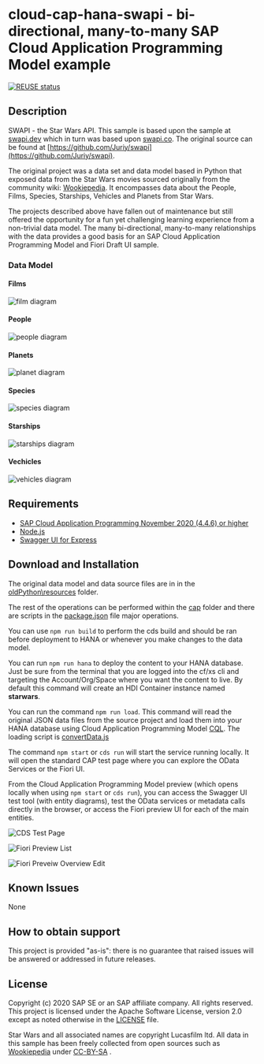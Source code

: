 # cloud-cap-hana-swapi - bi-directional, many-to-many SAP Cloud Application Programming Model example

[![REUSE status](https://api.reuse.software/badge/github.com/SAP-samples/cloud-cap-hana-swapi)](https://api.reuse.software/info/github.com/SAP-samples/cloud-cap-hana-swapi)

## Description

SWAPI - the Star Wars API. This sample is based upon the sample at [swapi.dev](https://swapi.dev/) which in turn was based upon [swapi.co](https://swapi.dev/about). The original source can be found at [https://github.com/Juriy/swapi](https://github.com/Juriy/swapi).

The original project was a data set and data model based in Python that exposed data from the Star Wars movies sourced originally from the community wiki: [Wookiepedia](https://starwars.fandom.com/wiki/Wookieepedia). It encompasses data about the People, Films, Species, Starships, Vehicles and Planets from Star Wars.

The projects described above have fallen out of maintenance but still offered the opportunity for a fun yet challenging learning experience from a non-trivial data model. The many bi-directional, many-to-many relationships with the data provides a good basis for an SAP Cloud Application Programming Model and Fiori Draft UI sample.

### Data Model

#### Films

![film diagram](images/Film.png)

#### People

![people diagram](images/People.png)

#### Planets

![planet diagram](images/Planet.png)

#### Species

![species diagram](images/Species.png)

#### Starships

![starships diagram](images/Starship.png)

#### Vechicles

![vehicles diagram](images/Vehicle.png)

## Requirements

* [SAP Cloud Application Programming November 2020 (4.4.6) or higher](https://cap.cloud.sap/docs/releases/nov20)
* [Node.js](https://nodejs.org/en/)
* [Swagger UI for Express](https://www.npmjs.com/package/swagger-ui-express)

## Download and Installation

The original data model and data source files are in in the [oldPython\resources](./oldPython/resources/) folder.

The rest of the operations can be performed within the [cap](./cap/) folder and there are scripts in the [package.json](./cap/package.json#L20) file major operations.

You can use `npm run build` to perform the cds build and should be ran before deployment to HANA or whenever you make changes to the data model.

You can run `npm run hana` to deploy the content to your HANA database.  Just be sure from the terminal that you are logged into the cf/xs cli and targeting the Account/Org/Space where you want the content to live. By default this command will create an HDI Container instance named **starwars**.

You can run the command `npm run load`. This command will read the original JSON data files from the source project and load them into your HANA database using Cloud Application Programming Model [CQL](https://cap.cloud.sap/docs/cds/cql). The loading script is [convertData.js](./cap/convertData.js)

The command `npm start` or `cds run` will start the service running locally. It will open the standard CAP test page where you can explore the OData Services or the Fiori UI.

From the Cloud Application Programming Model preview (which opens locally when using `npm start` or `cds run`), you can access the Swagger UI test tool (with entity diagrams), test the OData services or metadata calls directly in the browser, or access the Fiori preview UI for each of the main entities.

![CDS Test Page](images/cds_test_page.png)

![Fiori Preview List](images/Fiori_Preview_List.png)

![Fiori Preveiw Overview Edit](images/Fiori_Preview_Overview_Edit.png)

## Known Issues

None

## How to obtain support

This project is provided "as-is": there is no guarantee that raised issues will be answered or addressed in future releases.

## License

Copyright (c) 2020 SAP SE or an SAP affiliate company. All rights reserved. This project is licensed under the Apache Software License, version 2.0 except as noted otherwise in the [LICENSE](LICENSES/Apache-2.0.txt) file.

Star Wars and all associated names are copyright Lucasfilm ltd. All data in this sample has been freely collected from open sources such as [Wookiepedia](https://starwars.fandom.com/wiki/Wookieepedia) under [CC-BY-SA](https://creativecommons.org/licenses/by-sa/3.0/legalcode) .
